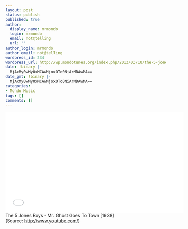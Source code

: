 ```yaml
---
layout: post
status: publish
published: true
author:
  display_name: mrmondo
  login: mrmondo
  email: not@telling
  url: ''
author_login: mrmondo
author_email: not@telling
wordpress_id: 234
wordpress_url: http://wp.mondotunes.org/index.php/2013/03/10/the-5-jones-boys-mr-ghost-goes-to-town-1938/
date: !binary |-
  MjAxMy0wMy0xMCAwMjoxOTo0NiArMDAwMA==
date_gmt: !binary |-
  MjAxMy0wMy0xMCAwMjoxOTo0NiArMDAwMA==
categories:
- Mondo Music
tags: []
comments: []
---
```

<iframe width="560" height="315" src="//www.youtube.com/embed/F90UxVZXTUk" frameborder="0"> </iframe>
The 5 Jones Boys - Mr. Ghost Goes To Town [1938]
<div class="attribution">(<span>Source:</span> <a href="http://www.youtube.com/">http://www.youtube.com/</a>)</div>

